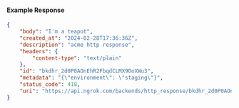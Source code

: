 <!-- Code generated for API Clients. DO NOT EDIT. -->

#### Example Response

```json
{
	"body": "I'm a teapot",
	"created_at": "2024-02-28T17:36:36Z",
	"description": "acme http response",
	"headers": {
		"content-type": "text/plain"
	},
	"id": "bkdhr_2d0P0AOnEhR2FbqdCLMX9OoXWu3",
	"metadata": "{\"environment\": \"staging\"}",
	"status_code": 418,
	"uri": "https://api.ngrok.com/backends/http_response/bkdhr_2d0P0AOnEhR2FbqdCLMX9OoXWu3"
}
```
